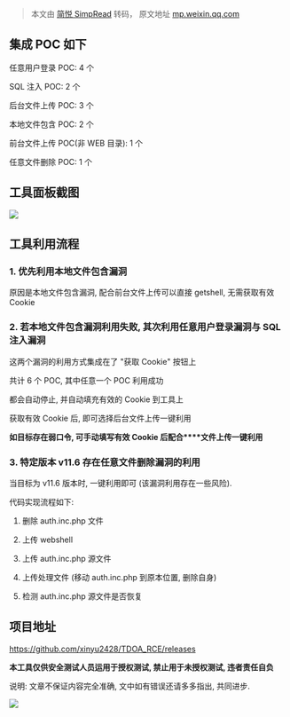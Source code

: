 > 本文由 [简悦 SimpRead](http://ksria.com/simpread/) 转码， 原文地址 [mp.weixin.qq.com](https://mp.weixin.qq.com/s/LO9UWiOcV-jC2ReH3ufghg)

集成 POC 如下
---------

任意用户登录 POC: 4 个

SQL 注入 POC: 2 个

后台文件上传 POC: 3 个

本地文件包含 POC: 2 个

前台文件上传 POC(非 WEB 目录): 1 个

任意文件删除 POC: 1 个

工具面板截图
------

![](https://mmbiz.qpic.cn/mmbiz_png/TezRTl7qZQRtRX5aPCPz68mWmibV16o5ERfSSeibWyeRktjv1Ltukut8UL57wredNHghI9ibbemv6n4SZLAe5XXRg/640?wx_fmt=png)

工具利用流程
------

### 1. 优先利用本地文件包含漏洞

原因是本地文件包含漏洞, 配合前台文件上传可以直接 getshell, 无需获取有效 Cookie

### 2. 若本地文件包含漏洞利用失败, 其次利用任意用户登录漏洞与 SQL 注入漏洞

这两个漏洞的利用方式集成在了 "获取 Cookie" 按钮上

共计 6 个 POC, 其中任意一个 POC 利用成功

都会自动停止, 并自动填充有效的 Cookie 到工具上

获取有效 Cookie 后, 即可选择后台文件上传一键利用

**如目标存在弱口令, 可手动填写有效 Cookie 后配合****文件上传一键利用**

### 3. 特定版本 v11.6 存在任意文件删除漏洞的利用

当目标为 v11.6 版本时, 一键利用即可 (该漏洞利用存在一些风险).

代码实现流程如下:

1) 删除 auth.inc.php 文件

2) 上传 webshell

3) 上传 auth.inc.php 源文件

4) 上传处理文件 (移动 auth.inc.php 到原本位置, 删除自身)

5) 检测 auth.inc.php 源文件是否恢复

项目地址
----

https://github.com/xinyu2428/TDOA_RCE/releases

**本工具仅供安全测试人员运用于授权测试, 禁止用于未授权测试, 违者责任自负**

说明: 文章不保证内容完全准确, 文中如有错误还请多多指出, 共同进步.

![](https://mmbiz.qpic.cn/mmbiz_png/TezRTl7qZQRFbicwy7PI0XAUQwlLyeNEmksCasNVBkAwAU34mA0oDNRQVYhgDyEgicLh4v4BkGRQ90DjU9dVt4lg/640?wx_fmt=png)